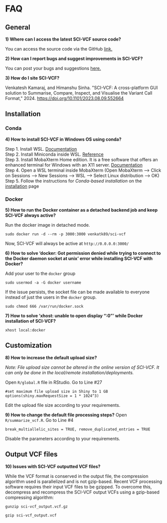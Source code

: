 # FAQ

## General
**1) Where can I access the latest SCI-VCF source code?**

You can access the source code via the GitHub <a href="https://github.com/HimanshuLab/SCI-VCF" target="_blank">link.</a>


**2) How can I report bugs and suggest improvements in SCI-VCF?**

You can post your bugs and suggestions <a href="https://github.com/HimanshuLab/SCI-VCF/issues" target="_blank">here.</a>


**3) How do I site SCI-VCF?**

Venkatesh Kamaraj, and Himanshu Sinha. "SCI-VCF: A cross-platform GUI solution to Summarise, Compare, Inspect, and Visualise the Variant Call Format," 2024. https://doi.org/10.1101/2023.08.09.552664

## Installation

### Conda

**4) How to install SCI-VCF in Windows OS using conda?**

Step 1. Install WSL. [Documentation](https://docs.microsoft.com/en-us/windows/wsl/install) <br>
Step 2. Install Miniconda inside WSL. [Reference](https://educe-ubc.github.io/conda.html) <br>
Step 3. Install MobaXterm Home edition. It is a free software that offers an enhanced terminal for Windows with an X11 server. [Documentation](https://mobaxterm.mobatek.net/download.html) <br> 
Step 4. Open a WSL terminal inside MobaXterm (Open MobaXterm --> Click on Sessions --> New Sessions --> WSL --> Select Linux distribution --> OK)
Step 5. Follow the instructions for *Conda-based installation* on the [installation](installation.md) page  


### Docker

**5) How to run the Docker container as a detached backend job and keep SCI-VCF always active?**

Run the docker image in detached mode.
```
sudo docker run -d --rm -p 3000:3000 venkatk89/sci-vcf
```
Now, SCI-VCF will always be active at ```http://0.0.0.0:3000/```

**6) How to solve ‘docker: Got permission denied while trying to connect to the Docker daemon socket at unix’ error while installing SCI-VCF with Docker?**

Add your user to the ```docker``` group

```
sudo usermod -a -G docker username
```

If the issue persists, the socket file can be made available to everyone instead of just the users in the ```docker``` group.

```
sudo chmod 666 /var/run/docker.sock
```


**7) How to solve ‘xhost: unable to open display “:0”’ while Docker installation of SCI-VCF?**
```
xhost local:docker
```


## Customization

**8) How to increase the default upload size?**

*Note: File upload size cannot be altered in the online version of SCI-VCF. It can only be done in the local/remote installation/deployments.*

Open ```R/global.R``` file in RStudio. Go to Line #27
```
#set maximum file upload size in Shiny to 1 GB
options(shiny.maxRequestSize = 1 * 1024^3) 
```
Edit the upload file size according to your requirements.

**9) How to change the default file processing steps?**
Open ```R/summarize_vcf.R```. Go to Line #4
```
break_multiallelic_sites = TRUE, remove_duplicated_entries = TRUE
```
Disable the parameters according to your requirements.


## Output VCF files
**10) Issues with SCI-VCF outputted VCF files?**

While the VCF format is conserved in the output file, the compression algorithm used is parallelized and is not gzip-based. Recent VCF processing software requires their input VCF files to be gzipped. To overcome this, decompress and recompress the SCI-VCF output VCFs using a gzip-based compressing algorithm:

```
gunzip sci-vcf_output.vcf.gz
```

```
gzip sci-vcf_output.vcf
```